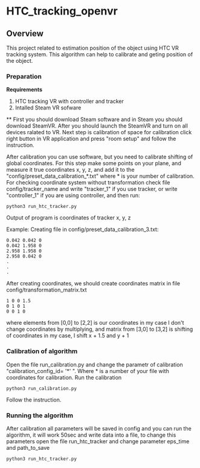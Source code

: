 # HTC_tracking_openvr

## Overview

This project related to estimation position of the object using HTC VR tracking system.
This algorithm can help to calibrate and geting position of the object.

### Preparation

**Requirements**
1) HTC tracking VR with controller and tracker
2) Intalled Steam VR sofware

**
First you should download Steam software and in Steam you should download SteamVR.
After you should launch the SteamVR and turn on all devices ralated to VR.
Next step is calibration of space for calibration click right button in VR application and press "room setup" and follow the instruction.

After calibration you can use software, but you need to calibrate shifting of global coordinates. 
For this step make some points on your plane, and measure it true coordinates x, y, z, and add it to the "config/preset_data_calibration_*.txt" where * is your number of calibration.
For checking coordinate system without transformation check file config/tracker_name and write "tracker_1" if you use tracker, or write "controller_1" if you are using controller, and then run:

```
python3 run_htc_tracker.py
```
Output of program is coordinates of tracker x, y, z

Example: 
Creating file in config/preset_data_calibration_3.txt:
```
0.042 0.042 0
0.042 1.958 0
2.958 1.958 0
2.958 0.042 0
.
.
.
```
After creating coordinates, we should create coordinates matrix in file config/transformation_matrix.txt
```
1 0 0 1.5
0 1 0 1
0 0 1 0
```
where elements from [0,0] to [2,2] is our coordinates in my case I don't change coordinates by multiplying, and matrix from [3,0] to [3,2] is shifting of coordinates in my case, I shift x + 1.5 and y + 1

### Calibration of algorithm
Open the file run_calibration.py and change the parametr of calibration "calibration_config_id= '*' ".
Where * is a number of your file with coordinates for calibration.
Run the calibration
```
python3 run_calibration.py
```
Follow the instruction.
### Running the algorithm
After calibration all parameters will be saved in config and you can run the algorithm, it will work 50sec and write data into a file, to change this parameters open the file run_htc_tracker and change parameter eps_time and path_to_save

```
python3 run_htc_tracker.py
```
